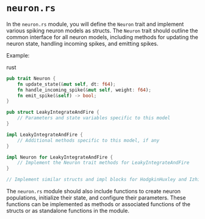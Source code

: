 # `neuron.rs`

In the `neuron.rs` module, you will define the `Neuron` trait and implement various spiking neuron models as structs. The `Neuron` trait should outline the common interface for all neuron models, including methods for updating the neuron state, handling incoming spikes, and emitting spikes.

Example:

rust

```rust
pub trait Neuron {
    fn update_state(&mut self, dt: f64);
    fn handle_incoming_spike(&mut self, weight: f64);
    fn emit_spike(&self) -> bool;
}

pub struct LeakyIntegrateAndFire {
    // Parameters and state variables specific to this model
}

impl LeakyIntegrateAndFire {
    // Additional methods specific to this model, if any
}

impl Neuron for LeakyIntegrateAndFire {
    // Implement the Neuron trait methods for LeakyIntegrateAndFire
}

// Implement similar structs and impl blocks for HodgkinHuxley and Izhikevich models.
```

The `neuron.rs` module should also include functions to create neuron populations, initialize their state, and configure their parameters. These functions can be implemented as methods or associated functions of the structs or as standalone functions in the module.